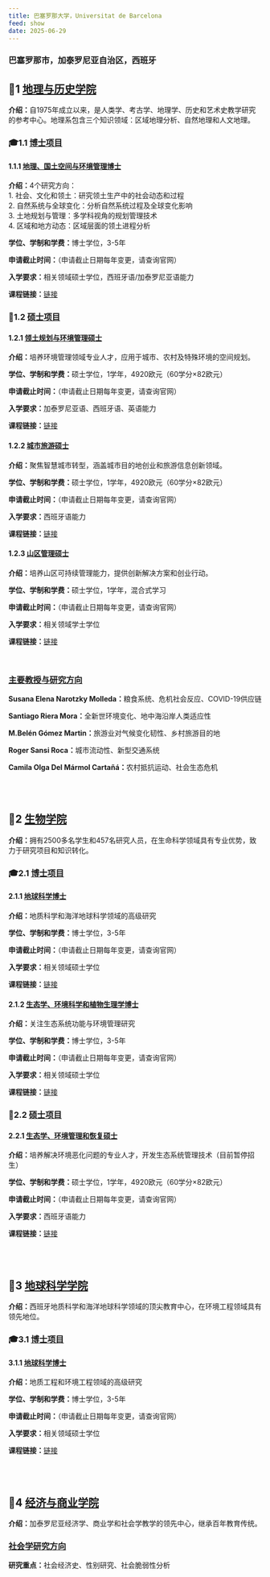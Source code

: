 ```yaml
---
title: 巴塞罗那大学，Universitat de Barcelona
feed: show
date: 2025-06-29
---
```


<html lang="zh">
<head>
<meta charset="UTF-8">
<title>巴塞罗那大学，Universitat de Barcelona</title>
<link rel="stylesheet" href="/assets/css/CSS.css">
</head>
<body>
<h3>巴塞罗那市，加泰罗尼亚自治区，西班牙</h3>

<h2 id="地理与历史学院">🏫1 <a href="https://www.ub.edu/portal/web/geography-history" target="_blank">地理与历史学院</a></h2>
<p><strong>介绍：</strong>自1975年成立以来，是人类学、考古学、地理学、历史和艺术史教学研究的参考中心。地理系包含三个知识领域：区域地理分析、自然地理和人文地理。</p>

<h3 id="博士项目">🎓1.1 <a href="https://www.ub.edu/portal/web/geografia-historia/geografia-planificacio-territorial-i-gestio-ambiental" target="_blank">博士项目</a></h3>
<h4 id="地理博士">1.1.1 <a href="https://www.ub.edu/portal/web/geografia-historia/geografia-planificacio-territorial-i-gestio-ambiental" target="_blank">地理、国土空间与环境管理博士</a></h4>
<p><strong>介绍：</strong>4个研究方向：<br>
1. 社会、文化和领土：研究领土生产中的社会动态和过程<br>
2. 自然系统与全球变化：分析自然系统过程及全球变化影响<br>
3. 土地规划与管理：多学科视角的规划管理技术<br>
4. 区域和地方动态：区域层面的领土进程分析</p>
<p><strong>学位、学制和学费：</strong>博士学位，3-5年</p>
<p><strong>申请截止时间：</strong>（申请截止日期每年变更，请查询官网）</p>
<p><strong>入学要求：</strong>相关领域硕士学位，西班牙语/加泰罗尼亚语能力</p>
<p><strong>课程链接：</strong><a href="https://www.ub.edu/portal/web/geografia-historia/geografia-planificacio-territorial-i-gestio-ambiental" target="_blank">链接</a></p>

<h3 id="硕士项目">📖1.2 <a href="https://www.ub.edu/portal/web/geografia-historia/masters-oficials" target="_blank">硕士项目</a></h3>
<h4 id="领土规划与环境管理">1.2.1 <a href="https://web.ub.edu/web/estudis/w/masteruniversitari-M0H02" target="_blank">领土规划与环境管理硕士</a></h4>
<p><strong>介绍：</strong>培养环境管理领域专业人才，应用于城市、农村及特殊环境的空间规划。</p>
<p><strong>学位、学制和学费：</strong>硕士学位，1学年，4920欧元（60学分×82欧元）</p>
<p><strong>申请截止时间：</strong>（申请截止日期每年变更，请查询官网）</p>
<p><strong>入学要求：</strong>加泰罗尼亚语、西班牙语、英语能力</p>
<p><strong>课程链接：</strong><a href="https://web.ub.edu/web/estudis/w/masteruniversitari-M0H02" target="_blank">链接</a></p>

<h4 id="城市旅游">1.2.2 <a href="https://web.ub.edu/web/estudis/w/masteruniversitari-M270B" target="_blank">城市旅游硕士</a></h4>
<p><strong>介绍：</strong>聚焦智慧城市转型，涵盖城市目的地创业和旅游信息创新领域。</p>
<p><strong>学位、学制和学费：</strong>硕士学位，1学年，4920欧元（60学分×82欧元）</p>
<p><strong>申请截止时间：</strong>（申请截止日期每年变更，请查询官网）</p>
<p><strong>入学要求：</strong>西班牙语能力</p>
<p><strong>课程链接：</strong><a href="https://web.ub.edu/web/estudis/w/masteruniversitari-M270B" target="_blank">链接</a></p>

<h4 id="山区管理">1.2.3 <a href="https://web.ub.edu/web/estudis/w/masteruniversitari-M270G" target="_blank">山区管理硕士</a></h4>
<p><strong>介绍：</strong>培养山区可持续管理能力，提供创新解决方案和创业行动。</p>
<p><strong>学位、学制和学费：</strong>硕士学位，1学年，混合式学习</p>
<p><strong>申请截止时间：</strong>（申请截止日期每年变更，请查询官网）</p>
<p><strong>入学要求：</strong>相关领域学士学位</p>
<p><strong>课程链接：</strong><a href="https://web.ub.edu/web/estudis/w/masteruniversitari-M270G" target="_blank">链接</a></p>

<br>
<div class="project-box">
<h3 id="主要教授"><a href="http://directori.ub.edu/dir/?accio=SEL&lang=ca" target="_blank">主要教授与研究方向</a></h3>
<p><strong>Susana Elena Narotzky Molleda：</strong>粮食系统、危机社会反应、COVID-19供应链</p>
<p><strong>Santiago Riera Mora：</strong>全新世环境变化、地中海沿岸人类适应性</p>
<p><strong>M.Belén Gómez Martin：</strong>旅游业对气候变化韧性、乡村旅游目的地</p>
<p><strong>Roger Sansi Roca：</strong>城市流动性、新型交通系统</p>
<p><strong>Camila Olga Del Mármol Cartañá：</strong>农村抵抗运动、社会生态危机</p>
</div>
<br><br>

<h2 id="生物学院">🏫2 <a href="https://www.ub.edu/portal/web/biology" target="_blank">生物学院</a></h2>
<p><strong>介绍：</strong>拥有2500多名学生和457名研究人员，在生命科学领域具有专业优势，致力于研究项目和知识转化。</p>

<h3 id="博士项目">🎓2.1 <a href="https://www.ub.edu/portal/web/biology/doctoral-programmes" target="_blank">博士项目</a></h3>
<h4 id="地球科学博士">2.1.1 <a href="https://www.ub.edu/acad/doctorat/apli/aldc00001.php?id=2024DC100010DF&lang=3" target="_blank">地球科学博士</a></h4>
<p><strong>介绍：</strong>地质科学和海洋地球科学领域的高级研究</p>
<p><strong>学位、学制和学费：</strong>博士学位，3-5年</p>
<p><strong>申请截止时间：</strong>（申请截止日期每年变更，请查询官网）</p>
<p><strong>入学要求：</strong>相关领域硕士学位</p>
<p><strong>课程链接：</strong><a href="https://www.ub.edu/acad/doctorat/apli/aldc00001.php?id=2024DC100010DF&lang=3" target="_blank">链接</a></p>

<h4 id="生态学博士">2.1.2 <a href="https://www.ub.edu/acad/doctorat/apli/aldc00001.php?id=2024DC100024GG&lang=3" target="_blank">生态学、环境科学和植物生理学博士</a></h4>
<p><strong>介绍：</strong>关注生态系统功能与环境管理研究</p>
<p><strong>学位、学制和学费：</strong>博士学位，3-5年</p>
<p><strong>申请截止时间：</strong>（申请截止日期每年变更，请查询官网）</p>
<p><strong>入学要求：</strong>相关领域硕士学位</p>
<p><strong>课程链接：</strong><a href="https://www.ub.edu/acad/doctorat/apli/aldc00001.php?id=2024DC100024GG&lang=3" target="_blank">链接</a></p>

<h3 id="硕士项目">📖2.2 <a href="https://www.ub.edu/portal/web/biology/masters-oficials" target="_blank">硕士项目</a></h3>
<h4 id="环境管理硕士">2.2.1 <a href="https://web.ub.edu/en/web/estudis/w/masterdegree-M2203" target="_blank">生态学、环境管理和恢复硕士</a></h4>
<p><strong>介绍：</strong>培养解决环境恶化问题的专业人才，开发生态系统管理技术（目前暂停招生）</p>
<p><strong>学位、学制和学费：</strong>硕士学位，1学年，4920欧元（60学分×82欧元）</p>
<p><strong>申请截止时间：</strong>（申请截止日期每年变更，请查询官网）</p>
<p><strong>入学要求：</strong>西班牙语能力</p>
<p><strong>课程链接：</strong><a href="https://web.ub.edu/en/web/estudis/w/masterdegree-M2203" target="_blank">链接</a></p>
<br><br>

<h2 id="地球科学学院">🏫3 <a href="https://www.ub.edu/portal/web/earth-sciences" target="_blank">地球科学学院</a></h2>
<p><strong>介绍：</strong>西班牙地质科学和海洋地球科学领域的顶尖教育中心，在环境工程领域具有领先地位。</p>
<h3 id="博士项目">🎓3.1 <a href="https://www.ub.edu/portal/web/earth-sciences/doctoral-programmes" target="_blank">博士项目</a></h3>
<h4 id="地球科学博士">3.1.1 <a href="https://www.ub.edu/acad/doctorat/apli/aldc00001.php?id=2024DC100010DF&lang=3" target="_blank">地球科学博士</a></h4>
<p><strong>介绍：</strong>地质工程和环境工程领域的高级研究</p>
<p><strong>学位、学制和学费：</strong>博士学位，3-5年</p>
<p><strong>申请截止时间：</strong>（申请截止日期每年变更，请查询官网）</p>
<p><strong>入学要求：</strong>相关领域硕士学位</p>
<p><strong>课程链接：</strong><a href="https://www.ub.edu/acad/doctorat/apli/aldc00001.php?id=2024DC100010DF&lang=3" target="_blank">链接</a></p>
<br><br>

<h2 id="经济与商业学院">🏫4 <a href="https://www.ub.edu/portal/web/economics-business/faculty" target="_blank">经济与商业学院</a></h2>
<p><strong>介绍：</strong>加泰罗尼亚经济学、商业学和社会学教学的领先中心，继承百年教育传统。</p>
<div class="project-box">
<h3 id="社会学方向"><a href="https://webgrec.ub.edu/webpages/000005/cat/indexos/departaments/6556300.html" target="_blank">社会学研究方向</a></h3>
<p><strong>研究重点：</strong>社会经济史、性别研究、社会脆弱性分析</p>
</div>
</body>
</html>
